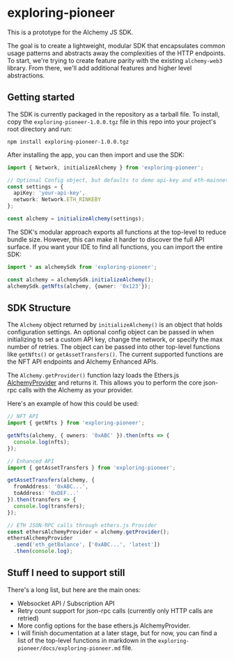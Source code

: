 # exploring-pioneer

This is a prototype for the Alchemy JS SDK.

The goal is to create a lightweight, modular SDK that encapsulates common usage patterns and abstracts away the
complexities of the HTTP endpoints. To start, we're trying to create feature parity with the existing `alchemy-web3`
library. From there, we'll add additional features and higher level abstractions.

## Getting started

The SDK is currently packaged in the repository as a tarball file. To install, copy the `exploring-pioneer-1.0.0.tgz`
file in this repo into your project's root directory and run:

```
npm install exploring-pioneer-1.0.0.tgz
```

After installing the app, you can then import and use the SDK:

```ts
import { Network, initializeAlchemy } from 'exploring-pioneer';

// Optional Config object, but defaults to demo api-key and eth-mainnet.
const settings = {
  apiKey: 'your-api-key',
  network: Network.ETH_RINKEBY
};

const alchemy = initializeAlchemy(settings);
```

The SDK's modular approach exports all functions at the top-level to reduce bundle size. However,
this can make it harder to discover the full API surface. If you want your IDE to find all functions, you can import
the entire SDK:
```ts
import * as alchemySdk from 'exploring-pioneer';

const alchemy = alchemySdk.initializeAlchemy();
alchemySdk.getNfts(alchemy, {owner: '0x123'});
```

## SDK Structure

The `Alchemy` object returned by `initializeAlchemy()` is an object that holds configuration settings. An optional
config object can be passed in when initializing to set a custom API key, change the network, or specify the max number
of retries. The object can be passed into other top-level functions like `getNfts()` or `getAssetTransfers()`. The
current supported functions are the NFT API endpoints and Alchemy Enhanced APIs.

The `Alchemy.getProvider()` function lazy loads the
Ethers.js [AlchemyProvider](https://docs.ethers.io/v5/api/providers/api-providers/#AlchemyProvider) and returns it. This
allows you to perform the core json-rpc calls with the Alchemy as your provider.

Here's an example of how this could be used:

```ts
// NFT API
import { getNfts } from 'exploring-pioneer';

getNfts(alchemy, { owners: '0xABC' }).then(nfts => {
  console.log(nfts);
});

// Enhanced API
import { getAssetTransfers } from 'exploring-pioneer';

getAssetTransfers(alchemy, {
  fromAddress: '0xABC...',
  toAddress: '0xDEF...'
}).then(transfers => {
  console.log(transfers);
});

// ETH JSON-RPC calls through ethers.js Provider
const ethersAlchemyProvider = alchemy.getProvider();
ethersAlchemyProvider
  .send('eth_getBalance', ['0xABC...', 'latest'])
  .then(console.log);
```

## Stuff I need to support still

There's a long list, but here are the main ones:

- Websocket API / Subscription API
- Retry count support for json-rpc calls (currently only HTTP calls are retried)
- More config options for the base ethers.js AlchemyProvider.
- I will finish documentation at a later stage, but for now, you can find a list of the top-level functions in markdown
  in the `exploring-pioneer/docs/exploring-pioneer.md` file.
